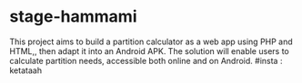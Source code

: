 # stage-hammami
This project aims to build a partition calculator as a web
app using PHP and HTML,, then adapt it into an Android
APK. The solution will enable users to calculate partition
needs, accessible both online and on Android.
#insta : ketataah

